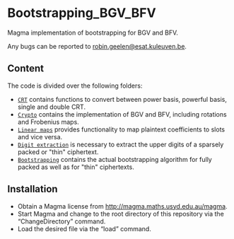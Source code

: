 # Bootstrapping_BGV_BFV

Magma implementation of bootstrapping for BGV and BFV.

Any bugs can be reported to robin.geelen@esat.kuleuven.be.

## Content

The code is divided over the following folders:
* [`CRT`](CRT) contains functions to convert between power basis, powerful basis, single and double CRT.
* [`Crypto`](Crypto) contains the implementation of BGV and BFV, including rotations and Frobenius maps.
* [`Linear maps`](Linear%20maps) provides functionality to map plaintext coefficients to slots and vice versa.
* [`Digit extraction`](Digit%20extraction) is necessary to extract the upper digits of a sparsely packed or "thin" ciphertext.
* [`Bootstrapping`](Bootstrapping) contains the actual bootstrapping algorithm for fully packed as well as for "thin" ciphertexts.

## Installation

* Obtain a Magma license from http://magma.maths.usyd.edu.au/magma.
* Start Magma and change to the root directory of this repository via the “ChangeDirectory” command.
* Load the desired file via the “load” command.
